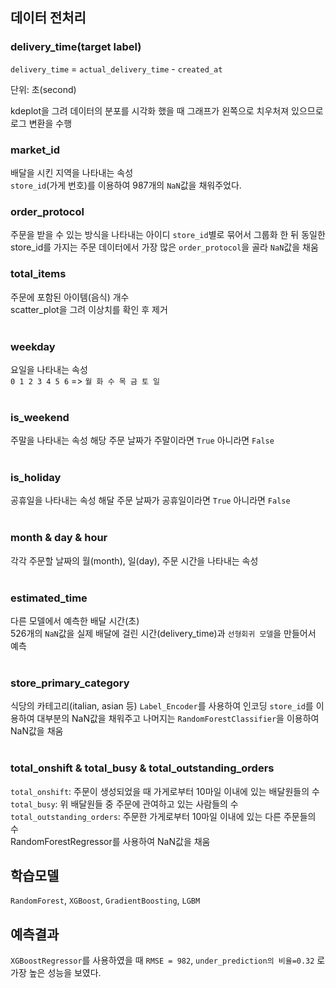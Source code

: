 ## 데이터 전처리
### delivery_time(target label)
`delivery_time` = `actual_delivery_time` - `created_at`  

단위: 초(second)

kdeplot을 그려 데이터의 분포를 시각화 했을 때 그래프가 왼쪽으로 치우처져 있으므로 로그 변환을 수행

### market_id
배달을 시킨 지역을 나타내는 속성  
`store_id`(가게 번호)를 이용하여 987개의 `NaN`값을 채워주었다.
<br>
### order_protocol
주문을 받을 수 있는 방식을 나타내는 아이디
`store_id`별로 묶어서 그룹화 한 뒤 동일한 store_id를 가지는 주문 데이터에서 가장 많은 `order_protocol`을 골라 `NaN`값을 채움
<br>

### total_items
주문에 포함된 아이템(음식) 개수  
scatter_plot을 그려 이상치를 확인 후 제거
<br><br>

### weekday
요일을 나타내는 속성  
`0 1 2 3 4 5 6` => `월 화 수 목 금 토 일`
<br><br>

### is_weekend
주말을 나타내는 속성
해당 주문 날짜가 주말이라면 `True` 아니라면 `False`
<br><br>

### is_holiday
공휴일을 나타내는 속성
해달 주문 날짜가 공휴일이라면 `True` 아니라면 `False`
<br><br>

### month & day & hour
각각 주문할 날짜의 월(month), 일(day), 주문 시간을 나타내는 속성
<br><br>

### estimated_time
다른 모델에서 예측한 배달 시간(초)  
526개의 `NaN`값을 실제 배달에 걸린 시간(delivery_time)과 `선형회귀 모델`을 만들어서 예측
<br><br>

### store_primary_category
식당의 카테고리(italian, asian 등)
`Label_Encoder`를 사용하여 인코딩
`store_id`를 이용하여 대부분의 NaN값을 채워주고 나머지는 `RandomForestClassifier`을 이용하여 NaN값을 채움
<br><br>

### total_onshift & total_busy & total_outstanding_orders
`total_onshift`: 주문이 생성되었을 때 가게로부터 10마일 이내에 있는 배달원들의 수  
`total_busy`: 위 배달원들 중 주문에 관여하고 있는 사람들의 수  
`total_outstanding_orders`: 주문한 가게로부터 10마일 이내에 있는 다른 주문들의 수  
RandomForestRegressor를 사용하여 NaN값을 채움

## 학습모델
`RandomForest`, `XGBoost`, `GradientBoosting`, `LGBM`

## 예측결과
`XGBoostRegressor`를 사용하였을 때 `RMSE = 982`, `under_prediction의 비율=0.32` 로 가장 높은 성능을 보였다.
